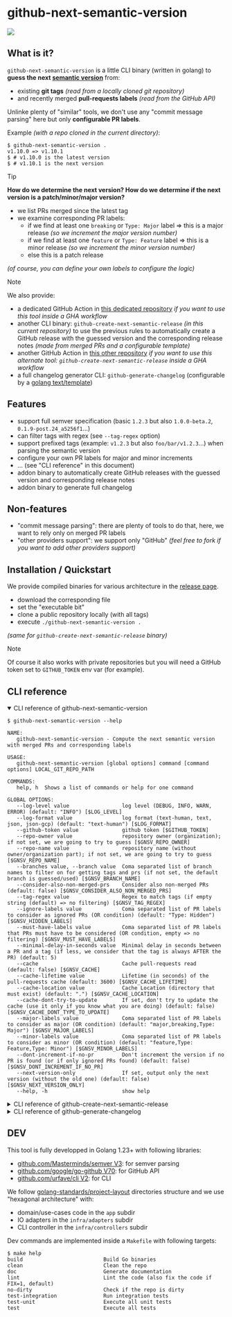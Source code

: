 # github-next-semantic-version

[![](https://img.shields.io/badge/go%20report-A+-brightgreen.svg?style=flat)](https://goreportcard.com/report/github.com/fabien-marty/github-next-semantic-version)

## What is it?

`github-next-semantic-version` is a little CLI binary (written in golang) to
**guess the next [semantic version](https://semver.org/)** from:

- existing **git tags** *(read from a locally cloned git repository)*
- and recently merged **pull-requests labels** *(read from the GitHub API)*

Unlinke plenty of "similar" tools, we don't use any "commit message parsing" here but only 
**configurable PR labels**.

Example *(with a repo cloned in the current directory)*:

```console
$ github-next-semantic-version .
v1.10.0 => v1.10.1
$ # v1.10.0 is the latest version
$ # v1.10.1 is the next version
```

> [!TIP]
> **How do we determine the next version? How do we determine if the next version is a patch/minor/major version?**
>
> - we list PRs merged since the latest tag
> - we examine corresponding PR labels:
>     - if we find at least one `breaking` or `Type: Major` label => this is a major release *(so we increment the major version number)*
>     - if we find at least one `feature` or `Type: Feature` label => this is a minor release *(so we increment the minor version number)*
>     - else this is a patch release
>
> *(of course, you can define your own labels to configure the logic)*

> [!NOTE]
> We also provide:
>
> - a dedicated GitHub Action in [this dedicated repository](https://github.com/fabien-marty/github-next-semantic-version-action) *if you want to use this tool inside a GHA workflow*
> - another CLI binary: `github-create-next-semantic-release` *(in this current repository)* to use the previous rules to automatically create a GitHub release with the guessed version and the corresponding release notes *(made from merged PRs and a configurable template)*
> - another GitHub Action in [this other repository](https://github.com/fabien-marty/github-create-next-semantic-release-action) *if you want to use this alternate tool: `github-create-next-semantic-release` inside a GHA workflow*
> - a full changelog generator CLI: `github-generate-changelog` (configurable by a [golang text/template](https://pkg.go.dev/text/template))

## Features

- support full semver specification (basic `1.2.3` but also `1.0.0-beta.2`, `0.1.9-post.24_a5256f1`...)
- can filter tags with regex (see `--tag-regex` option)
- support prefixed tags (example: `v1.2.3` but also `foo/bar/v1.2.3`...) when parsing the semantic version
- configure your own PR labels for major and minor increments
- ... (see "CLI reference" in this document)
- addon binary to automatically create GitHub releases with the guessed version and corresponding release notes
- addon binary to generate full changelog

## Non-features

- "commit message parsing": there are plenty of tools to do that, here, we want to rely only on merged PR labels
- "other providers support": we support only "GitHub" *(feel free to fork if you want to add other providers support)*

## Installation / Quickstart

We provide compiled binaries for various architecture in the [release page](https://github.com/fabien-marty/github-next-semantic-version/releases).

- download the corresponding file
- set the "executable bit"
- clone a public repository locally (with all tags)
- execute `./github-next-semantic-version .`

*(same for `github-create-next-semantic-release` binary)*

> [!NOTE]
> Of course it also works with private repositories but you will need a GitHub token
> set to `GITHUB_TOKEN` env var (for example).

## CLI reference

<details open>

<summary>CLI reference of github-next-semantic-version</summary>

```console
$ github-next-semantic-version --help

NAME:
   github-next-semantic-version - Compute the next semantic version with merged PRs and corresponding labels

USAGE:
   github-next-semantic-version [global options] command [command options] LOCAL_GIT_REPO_PATH

COMMANDS:
   help, h  Shows a list of commands or help for one command

GLOBAL OPTIONS:
   --log-level value                 log level (DEBUG, INFO, WARN, ERROR) (default: "INFO") [$LOG_LEVEL]
   --log-format value                log format (text-human, text, json, json-gcp) (default: "text-human") [$LOG_FORMAT]
   --github-token value              github token [$GITHUB_TOKEN]
   --repo-owner value                repository owner (organization); if not set, we are going to try to guess [$GNSV_REPO_OWNER]
   --repo-name value                 repository name (without owner/organization part); if not set, we are going to try to guess [$GNSV_REPO_NAME]
   --branches value, --branch value  Coma separated list of branch names to filter on for getting tags and prs (if not set, the default branch is guessed/used) [$GNSV_BRANCH_NAME]
   --consider-also-non-merged-prs    Consider also non-merged PRs (default: false) [$GNSV_CONSIDER_ALSO_NON_MERGED_PRS]
   --tag-regex value                 Regex to match tags (if empty string (default) => no filtering) [$GNSV_TAG_REGEX]
   --ignore-labels value             Coma separated list of PR labels to consider as ignored PRs (OR condition) (default: "Type: Hidden") [$GNSV_HIDDEN_LABELS]
   --must-have-labels value          Coma separated list of PR labels that PRs must have to be considered (OR condition, empty => no filtering) [$GNSV_MUST_HAVE_LABELS]
   --minimal-delay-in-seconds value  Minimal delay in seconds between a PR and a tag (if less, we consider that the tag is always AFTER the PR) (default: 5)
   --cache                           Cache pull-requests read (default: false) [$GNSV_CACHE]
   --cache-lifetime value            Lifetime (in seconds) of the pull-requests cache (default: 3600) [$GNSV_CACHE_LIFETIME]
   --cache-location value            Cache Location (directory that must exist) (default: ".") [$GNSV_CACHE_LOCATION]
   --cache-dont-try-to-update        If set, don't try to update the cache (use it only if you know what you are doing) (default: false) [$GNSV_CACHE_DONT_TYPE_TO_UPDATE]
   --major-labels value              Coma separated list of PR labels to consider as major (OR condition) (default: "major,breaking,Type: Major") [$GNSV_MAJOR_LABELS]
   --minor-labels value              Coma separated list of PR labels to consider as minor (OR condition) (default: "feature,Type: Feature,Type: Minor") [$GNSV_MINOR_LABELS]
   --dont-increment-if-no-pr         Don't increment the version if no PR is found (or if only ignored PRs found) (default: false) [$GNSV_DONT_INCREMENT_IF_NO_PR]
   --next-version-only               If set, output only the next version (without the old one) (default: false) [$GNSV_NEXT_VERSION_ONLY]
   --help, -h                        show help

```

</details>

<details>

<summary>CLI reference of github-create-next-semantic-release</summary>

```console
$ github-create-next-semantic-release --help

NAME:
   github-create-next-semantic-release - Create the next semantice release on GitHub (depending on the PRs merged since the last release)

USAGE:
   github-create-next-semantic-release [global options] command [command options] LOCAL_GIT_REPO_PATH

COMMANDS:
   help, h  Shows a list of commands or help for one command

GLOBAL OPTIONS:
   --log-level value                   log level (DEBUG, INFO, WARN, ERROR) (default: "INFO") [$LOG_LEVEL]
   --log-format value                  log format (text-human, text, json, json-gcp) (default: "text-human") [$LOG_FORMAT]
   --github-token value                github token [$GITHUB_TOKEN]
   --repo-owner value                  repository owner (organization); if not set, we are going to try to guess [$GNSV_REPO_OWNER]
   --repo-name value                   repository name (without owner/organization part); if not set, we are going to try to guess [$GNSV_REPO_NAME]
   --branches value, --branch value    Coma separated list of branch names to filter on for getting tags and prs (if not set, the default branch is guessed/used) [$GNSV_BRANCH_NAME]
   --consider-also-non-merged-prs      Consider also non-merged PRs (default: false) [$GNSV_CONSIDER_ALSO_NON_MERGED_PRS]
   --tag-regex value                   Regex to match tags (if empty string (default) => no filtering) [$GNSV_TAG_REGEX]
   --ignore-labels value               Coma separated list of PR labels to consider as ignored PRs (OR condition) (default: "Type: Hidden") [$GNSV_HIDDEN_LABELS]
   --must-have-labels value            Coma separated list of PR labels that PRs must have to be considered (OR condition, empty => no filtering) [$GNSV_MUST_HAVE_LABELS]
   --minimal-delay-in-seconds value    Minimal delay in seconds between a PR and a tag (if less, we consider that the tag is always AFTER the PR) (default: 5)
   --cache                             Cache pull-requests read (default: false) [$GNSV_CACHE]
   --cache-lifetime value              Lifetime (in seconds) of the pull-requests cache (default: 3600) [$GNSV_CACHE_LIFETIME]
   --cache-location value              Cache Location (directory that must exist) (default: ".") [$GNSV_CACHE_LOCATION]
   --cache-dont-try-to-update          If set, don't try to update the cache (use it only if you know what you are doing) (default: false) [$GNSV_CACHE_DONT_TYPE_TO_UPDATE]
   --major-labels value                Coma separated list of PR labels to consider as major (OR condition) (default: "major,breaking,Type: Major") [$GNSV_MAJOR_LABELS]
   --minor-labels value                Coma separated list of PR labels to consider as minor (OR condition) (default: "feature,Type: Feature,Type: Minor") [$GNSV_MINOR_LABELS]
   --release-draft                     if set, the release is created in draft mode (default: false) [$GNSV_RELEASE_DRAFT]
   --release-body-template value       golang template to generate the release body (default: "{{ range . }}- {{.Title}} (#{{.Number}})\n{{ end }}") [$GNSV_RELEASE_BODY_TEMPLATE]
   --release-body-template-path value  golang template path to generate the release body (if set, release-body-template option is ignored) [$GNSV_RELEASE_BODY_TEMPLATE_PATH]
   --release-force                     if set, force the version bump and the creation of a release (even if there is no PR) (default: false) [$GNSV_RELEASE_FORCE]
   --help, -h                          show help

```

</details>

<details>

<summary>CLI reference of github-generate-changelog</summary>

```console
$ github-generate-changelog --help

NAME:
   github-generate-changelog - Make a changelog from local git tags and GitHub merged PRs

USAGE:
   github-generate-changelog [global options] command [command options] LOCAL_GIT_REPO_PATH

COMMANDS:
   help, h  Shows a list of commands or help for one command

GLOBAL OPTIONS:
   --log-level value                 log level (DEBUG, INFO, WARN, ERROR) (default: "INFO") [$LOG_LEVEL]
   --log-format value                log format (text-human, text, json, json-gcp) (default: "text-human") [$LOG_FORMAT]
   --github-token value              github token [$GITHUB_TOKEN]
   --repo-owner value                repository owner (organization); if not set, we are going to try to guess [$GNSV_REPO_OWNER]
   --repo-name value                 repository name (without owner/organization part); if not set, we are going to try to guess [$GNSV_REPO_NAME]
   --branches value, --branch value  Coma separated list of branch names to filter on for getting tags and prs (if not set, the default branch is guessed/used) [$GNSV_BRANCH_NAME]
   --consider-also-non-merged-prs    Consider also non-merged PRs (default: false) [$GNSV_CONSIDER_ALSO_NON_MERGED_PRS]
   --tag-regex value                 Regex to match tags (if empty string (default) => no filtering) [$GNSV_TAG_REGEX]
   --ignore-labels value             Coma separated list of PR labels to consider as ignored PRs (OR condition) (default: "Type: Hidden") [$GNSV_HIDDEN_LABELS]
   --must-have-labels value          Coma separated list of PR labels that PRs must have to be considered (OR condition, empty => no filtering) [$GNSV_MUST_HAVE_LABELS]
   --minimal-delay-in-seconds value  Minimal delay in seconds between a PR and a tag (if less, we consider that the tag is always AFTER the PR) (default: 5)
   --cache                           Cache pull-requests read (default: false) [$GNSV_CACHE]
   --cache-lifetime value            Lifetime (in seconds) of the pull-requests cache (default: 3600) [$GNSV_CACHE_LIFETIME]
   --cache-location value            Cache Location (directory that must exist) (default: ".") [$GNSV_CACHE_LOCATION]
   --cache-dont-try-to-update        If set, don't try to update the cache (use it only if you know what you are doing) (default: false) [$GNSV_CACHE_DONT_TYPE_TO_UPDATE]
   --future                          if set, include a future section (default: false) [$GNSV_CHANGELOG_FUTURE]
   --template-path value             if set, define the path to the changelog template [$GNSV_CHANGELOG_TEMPLATE_PATH]
   --starting-tag value              if set, defining a starting tag (excluded) for changelog generation, the special value 'LATEST' (combined with --future) will use the latest semantic tag to get only the future section [$GNSV_CHANGELOG_STARTING_TAG]
   --help, -h                        show help

```

</details>

## DEV

This tool is fully developped in Golang 1.23+ with following libraries:

- [github.com/Masterminds/semver V3](https://github.com/Masterminds/semver/): for semver parsing
- [github.com/google/go-github V70](https://github.com/google/go-github/): for GitHub API 
- [github.com/urfave/cli V2](https://github.com/urfave/cli/): for CLI

We follow [golang-standards/project-layout](https://github.com/golang-standards/project-layout) directories structure
and we use "hexagonal architecture" with:
- domain/use-cases code in the `app` subdir
- IO adapters in the `infra/adapters` subdir
- CLI controller in the `infra/controllers` subdir

Dev commands are implemented inside a `Makefile` with following targets:

```console
$ make help
build                          Build Go binaries
clean                          Clean the repo
doc                            Generate documentation
lint                           Lint the code (also fix the code if FIX=1, default)
no-dirty                       Check if the repo is dirty
test-integration               Run integration tests
test-unit                      Execute all unit tests
test                           Execute all tests 

```